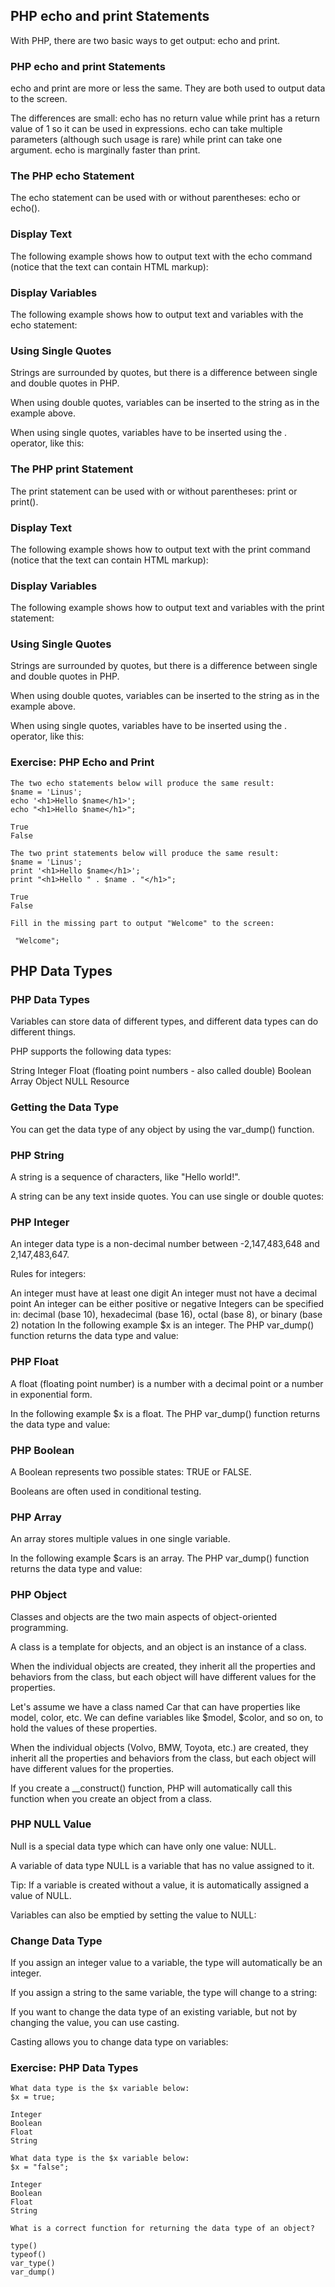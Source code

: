 ## PHP echo and print Statements

With PHP, there are two basic ways to get output: echo and print.

### PHP echo and print Statements

echo and print are more or less the same. They are both used to output data to the screen.

The differences are small: echo has no return value while print has a return value of 1 so it can be used in expressions. echo can take multiple parameters (although such usage is rare) while print can take one argument. echo is marginally faster than print.

### The PHP echo Statement

The echo statement can be used with or without parentheses: echo or echo().

### Display Text

The following example shows how to output text with the echo command (notice that the text can contain HTML markup):

### Display Variables

The following example shows how to output text and variables with the echo statement:

### Using Single Quotes

Strings are surrounded by quotes, but there is a difference between single and double quotes in PHP.

When using double quotes, variables can be inserted to the string as in the example above.

When using single quotes, variables have to be inserted using the . operator, like this:

### The PHP print Statement

The print statement can be used with or without parentheses: print or print().

### Display Text

The following example shows how to output text with the print command (notice that the text can contain HTML markup):

### Display Variables

The following example shows how to output text and variables with the print statement:

### Using Single Quotes

Strings are surrounded by quotes, but there is a difference between single and double quotes in PHP.

When using double quotes, variables can be inserted to the string as in the example above.

When using single quotes, variables have to be inserted using the . operator, like this:

### Exercise: PHP Echo and Print

```
The two echo statements below will produce the same result:
$name = 'Linus';
echo '<h1>Hello $name</h1>';
echo "<h1>Hello $name</h1>";

True
False
```

```
The two print statements below will produce the same result:
$name = 'Linus';
print '<h1>Hello $name</h1>';
print "<h1>Hello " . $name . "</h1>";

True
False
```

```
Fill in the missing part to output "Welcome" to the screen:

 "Welcome";
```

## PHP Data Types

### PHP Data Types

Variables can store data of different types, and different data types can do different things.

PHP supports the following data types:

String
Integer
Float (floating point numbers - also called double)
Boolean
Array
Object
NULL
Resource

### Getting the Data Type

You can get the data type of any object by using the var_dump() function.

### PHP String

A string is a sequence of characters, like "Hello world!".

A string can be any text inside quotes. You can use single or double quotes:

### PHP Integer

An integer data type is a non-decimal number between -2,147,483,648 and 2,147,483,647.

Rules for integers:

An integer must have at least one digit
An integer must not have a decimal point
An integer can be either positive or negative
Integers can be specified in: decimal (base 10), hexadecimal (base 16), octal (base 8), or binary (base 2) notation
In the following example $x is an integer. The PHP var_dump() function returns the data type and value:

### PHP Float

A float (floating point number) is a number with a decimal point or a number in exponential form.

In the following example $x is a float. The PHP var_dump() function returns the data type and value:

### PHP Boolean

A Boolean represents two possible states: TRUE or FALSE.

Booleans are often used in conditional testing.

### PHP Array

An array stores multiple values in one single variable.

In the following example $cars is an array. The PHP var_dump() function returns the data type and value:

### PHP Object

Classes and objects are the two main aspects of object-oriented programming.

A class is a template for objects, and an object is an instance of a class.

When the individual objects are created, they inherit all the properties and behaviors from the class, but each object will have different values for the properties.

Let's assume we have a class named Car that can have properties like model, color, etc. We can define variables like $model, $color, and so on, to hold the values of these properties.

When the individual objects (Volvo, BMW, Toyota, etc.) are created, they inherit all the properties and behaviors from the class, but each object will have different values for the properties.

If you create a __construct() function, PHP will automatically call this function when you create an object from a class.

### PHP NULL Value

Null is a special data type which can have only one value: NULL.

A variable of data type NULL is a variable that has no value assigned to it.

Tip: If a variable is created without a value, it is automatically assigned a value of NULL.

Variables can also be emptied by setting the value to NULL:

### Change Data Type

If you assign an integer value to a variable, the type will automatically be an integer.

If you assign a string to the same variable, the type will change to a string:

If you want to change the data type of an existing variable, but not by changing the value, you can use casting.

Casting allows you to change data type on variables:

### Exercise: PHP Data Types

```
What data type is the $x variable below:
$x = true;

Integer
Boolean
Float
String
```

```
What data type is the $x variable below:
$x = "false";

Integer
Boolean
Float
String
```

```
What is a correct function for returning the data type of an object?

type()
typeof()
var_type()
var_dump()
```

